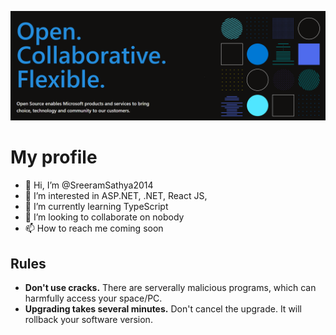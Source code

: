 ![Contains Microsoft content](https://github.com/microsoft/.github/blob/main/images/open-at-microsoft.png)
# My profile
- 👋 Hi, I’m @SreeramSathya2014
- 👀 I’m interested in ASP.NET, .NET, React JS, 
- 🌱 I’m currently learning TypeScript
- 💞️ I’m looking to collaborate on nobody
- 📫 How to reach me coming soon
## Rules
 - **Don't use cracks.** There are serverally malicious programs, which can harmfully access your space/PC.
 - **Upgrading takes several minutes.** Don't cancel the upgrade. It will rollback your software version.

<!---
SreeramSathya2014/SreeramSathya2014 is a ✨ special ✨ repository because its `README.md` (this file) appears on your GitHub profile.
You can click the Preview link to take a look at your changes.
--->
